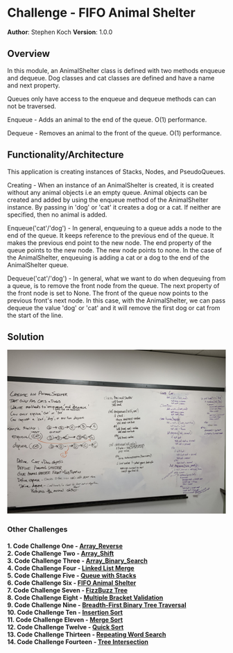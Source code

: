 # Challenge - FIFO Animal Shelter

**Author**: Stephen Koch
**Version**: 1.0.0

## Overview
In this module, an AnimalShelter class is defined with two methods enqueue and dequeue. Dog classes and cat classes are defined and have a name and next property.

Queues only have access to the enqueue and dequeue methods can can not be traversed.

Enqueue - Adds an animal to the end of the queue. O(1) performance.

Dequeue - Removes an animal to the front of the queue. O(1) performance.

## Functionality/Architecture
This application is creating instances of Stacks, Nodes, and PseudoQueues.

Creating - When an instance of an AnimalShelter is created, it is created without any animal objects i.e an empty queue. Animal objects can be created and added by using the enqueue method of the AnimalShelter instance. By passing in 'dog' or 'cat' it creates a dog or a cat. If neither are specified, then no animal is added.

Enqueue('cat'/'dog') - In general, enqueuing to a queue adds a node to the end of the queue. It keeps reference to the previous end of the queue. It makes the previous end point to the new node. The end property of the queue points to the new node. The new node points to none. In the case of the AnimalShelter, enqueuing is adding a cat or a dog to the end of the AnimalShelter queue.

Dequeue('cat'/'dog') - In general, what we want to do when dequeuing from a queue, is to remove the front node from the queue. The next property of the front node is set to None. The front of the queue now points to the previous front's next node. In this case, with the AnimalShelter, we can pass dequeue the value 'dog' or 'cat' and it will remove the first dog or cat from the start of the line.

## Solution
![FIFO Animal Shelter](../../assets/FIFO_animal_shelter.jpeg)

### Other Challenges
#### 1. Code Challenge One - [Array_Reverse](https://github.com/kochsj/python-data-structures-and-algorithms/challenges/array_reverse.py)<br>2. Code Challenge Two - [Array_Shift](https://github.com/kochsj/python-data-structures-and-algorithms/challenges/array_shift)<br>3. Code Challenge Three - [Array_Binary_Search](https://github.com/kochsj/python-data-structures-and-algorithms/tree/master/challenges/array_binary_search)<br>4. Code Challenge Four - [Linked List Merge](https://github.com/kochsj/python-data-structures-and-algorithms/tree/master/challenges/ll_merge)<br>5. Code Challenge Five - [Queue with Stacks](https://github.com/kochsj/python-data-structures-and-algorithms/tree/master/challenges/queue_with_stacks)<br>6. Code Challenge Six - [FIFO Animal Shelter](https://github.com/kochsj/python-data-structures-and-algorithms/tree/master/challenges/fifo_animal_shelter)<br>7. Code Challenge Seven - [FizzBuzz Tree](https://github.com/kochsj/python-data-structures-and-algorithms/tree/master/challenges/fizz_buzz_tree)<br>8. Code Challenge Eight - [Multiple Bracket Validation](https://github.com/kochsj/python-data-structures-and-algorithms/tree/master/challenges/multi_bracket_validation)<br>9. Code Challenge Nine - [Breadth-First Binary Tree Traversal](https://github.com/kochsj/python-data-structures-and-algorithms/tree/master/challenges/breadth_first_tree)<br>10. Code Challenge Ten - [Insertion Sort](https://github.com/kochsj/python-data-structures-and-algorithms/tree/master/challenges/insertion_sort)<br>11. Code Challenge Eleven - [Merge Sort](https://github.com/kochsj/python-data-structures-and-algorithms/tree/master/challenges/merge_sort)<br>12. Code Challenge Twelve - [Quick Sort](https://github.com/kochsj/python-data-structures-and-algorithms/tree/master/challenges/quick_sort)<br>13. Code Challenge Thirteen - [Repeating Word Search](https://github.com/kochsj/python-data-structures-and-algorithms/tree/master/challenges/repeated_word)<br>14. Code Challenge Fourteen - [Tree Intersection](https://github.com/kochsj/python-data-structures-and-algorithms/tree/master/challenges/tree_intersection)


